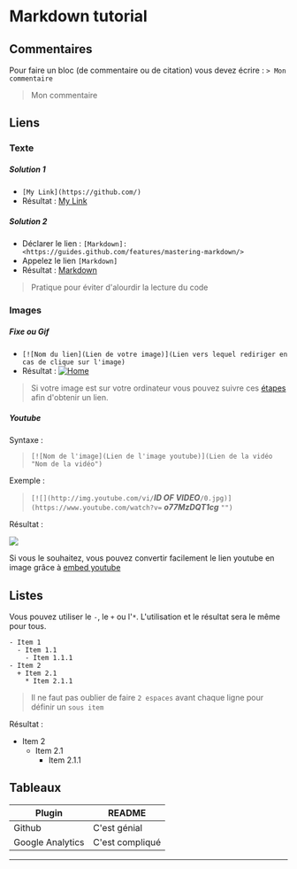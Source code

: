 # Markdown tutorial

## Commentaires
Pour faire un bloc (de commentaire ou de citation) vous devez écrire : `> Mon commentaire`
> Mon commentaire

## Liens
### Texte
##### Solution 1
- `[My Link](https://github.com/)`
-  Résultat : [My Link](https://github.com/)

##### Solution 2
- Déclarer le lien : `[Markdown]: <https://guides.github.com/features/mastering-markdown/>`
- Appelez le lien `[Markdown]`
- Résultat : [Markdown]
> Pratique pour éviter d'alourdir la lecture du code

### Images
##### Fixe ou Gif
- `[![Nom du lien](Lien de votre image)](Lien vers lequel rediriger en cas de clique sur l'image)`
-  Résultat : [![Home](https://image4.owler.com/logo/web-savvy-marketing_owler_20160228_232231_large.png)](https://github.com/)
> Si votre image est sur votre ordinateur vous pouvez suivre ces [étapes] afin d'obtenir un lien.

##### Youtube
Syntaxe :
> `[![Nom de l'image](Lien de l'image youtube)](Lien de la vidéo "Nom de la vidéo")`

Exemple :
>`[![](http://img.youtube.com/vi/`__*ID OF VIDEO*__`/0.jpg)](https://www.youtube.com/watch?v=` __*o77MzDQT1cg*__ `"")`

Résultat :

[![](http://img.youtube.com/vi/o77MzDQT1cg/0.jpg)](http://www.youtube.com/watch?v=o77MzDQT1cg "")

Si vous le souhaitez, vous pouvez convertir facilement le lien youtube en image grâce à [embed youtube] 
## Listes
Vous pouvez utiliser le `-`, le `+` ou l'`*`. L'utilisation et le résultat sera le même pour tous.
```
- Item 1
  - Item 1.1
    - Item 1.1.1
- Item 2
  + Item 2.1
    * Item 2.1.1
```
> Il ne faut pas oublier de faire `2 espaces` avant chaque ligne pour définir un `sous item`

Résultat :
- Item 2
  + Item 2.1
    * Item 2.1.1


## Tableaux
| Plugin | README |
| ------ | ------ |
| Github | C'est génial |
| Google Analytics | C'est compliqué |

--------------------------------------------------------------------------------
[étapes]: <https://github.com/Trenacia/-Get-an-image-link/blob/master/README.md>
[Markdown]: <https://guides.github.com/features/mastering-markdown/>
[embed youtube]: <http://embedyoutube.org/>
